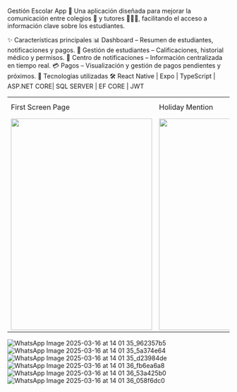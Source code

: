 Gestión Escolar App 📱
Una aplicación diseñada para mejorar la comunicación entre colegios 🏫 y tutores 👨‍👩‍👧, facilitando el acceso a información clave sobre los estudiantes.

✨ Características principales
📊 Dashboard – Resumen de estudiantes, notificaciones y pagos.
👦 Gestión de estudiantes – Calificaciones, historial médico y permisos.
🔔 Centro de notificaciones – Información centralizada en tiempo real.
💳 Pagos – Visualización y gestión de pagos pendientes y próximos.
🚀 Tecnologías utilizadas
🛠️ React Native | Expo | TypeScript | ASP.NET CORE| SQL SERVER | EF CORE | JWT

<table>
  <tr>
    <td>First Screen Page</td>
     <td>Holiday Mention</td>
     <td>Present day in purple and selected day in pink</td>
  </tr>
  <tr>
    <td><img src="https://github.com/user-attachments/assets/e31a790f-3fb7-462b-a719-e6ae6257fbcf" width=320 height=480></td>
    <td><img src="screenshots/Screenshot_1582745125.png" width=270 height=480></td>
    <td><img src="screenshots/Screenshot_1582745139.png" width=270 height=480></td>
  </tr>
 </table>
 
![WhatsApp Image 2025-03-16 at 14 01 35_962357b5](https://github.com/user-attachments/assets/e31a790f-3fb7-462b-a719-e6ae6257fbcf)
![WhatsApp Image 2025-03-16 at 14 01 35_5a374e64](https://github.com/user-attachments/assets/8cef447c-c3ea-4fe7-9fb7-c04dc2a3a56b)
![WhatsApp Image 2025-03-16 at 14 01 35_d23984de](https://github.com/user-attachments/assets/2f79f2f4-77ca-4666-ae1d-2f643910e3ac)
![WhatsApp Image 2025-03-16 at 14 01 36_fb6ea6a8](https://github.com/user-attachments/assets/b767646e-0f94-4730-8c27-e257c9cd7456)
![WhatsApp Image 2025-03-16 at 14 01 36_53a425b0](https://github.com/user-attachments/assets/ab016063-f929-4919-a200-52199656241d)
![WhatsApp Image 2025-03-16 at 14 01 36_058f6dc0](https://github.com/user-attachments/assets/e6565390-cc2c-4ec8-a055-6284c9ccbc53)


